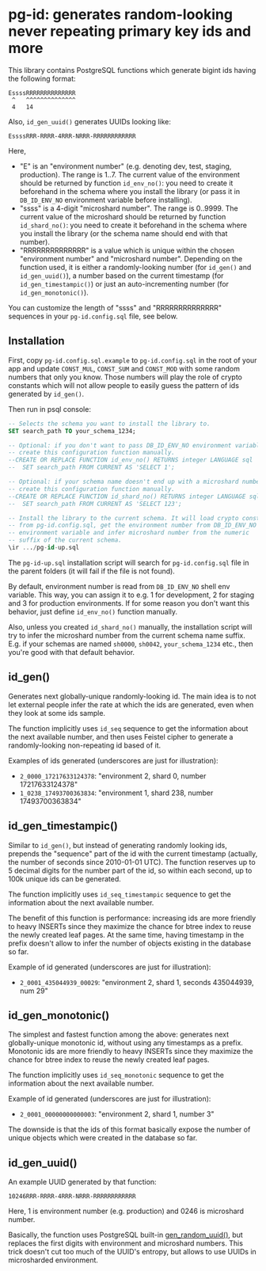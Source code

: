 # pg-id: generates random-looking never repeating primary key ids and more

This library contains PostgreSQL functions which generate bigint ids having the
following format:

```
EssssRRRRRRRRRRRRRR
 ^   ^^^^^^^^^^^^^^
 4   14
```

Also, `id_gen_uuid()` generates UUIDs looking like:

```
EssssRRR-RRRR-4RRR-NRRR-RRRRRRRRRRRR
```

Here,

- "E" is an "environment number" (e.g. denoting dev, test, staging, production).
  The range is 1..7. The current value of the environment should be returned by
  function `id_env_no()`: you need to create it beforehand in the schema where
  you install the library (or pass it in `DB_ID_ENV_NO` environment variable
  before installing).
- "ssss" is a 4-digit "microshard number". The range is 0..9999. The current
  value of the microshard should be returned by function `id_shard_no()`: you
  need to create it beforehand in the schema where you install the library (or
  the schema name should end with that number).
- "RRRRRRRRRRRRRR" is a value which is unique within the chosen "environment
  number" and "microshard number". Depending on the function used, it is either
  a randomly-looking number (for `id_gen()` and `id_gen_uuid()`), a number based
  on the current timestamp (for `id_gen_timestampic()`) or just an
  auto-incrementing number (for `id_gen_monotonic()`).

You can customize the length of "ssss" and "RRRRRRRRRRRRRR" sequences in your
`pg-id.config.sql` file, see below.


## Installation

First, copy `pg-id.config.sql.example` to `pg-id.config.sql` in the root of your
app and update `CONST_MUL`, `CONST_SUM` and `CONST_MOD` with some random numbers
that only you know. Those numbers will play the role of crypto constants which
will not allow people to easily guess the pattern of ids generated by
`id_gen()`.

Then run in psql console:

```sql
-- Selects the schema you want to install the library to.
SET search_path TO your_schema_1234;

-- Optional: if you don't want to pass DB_ID_ENV_NO environment variable,
-- create this configuration function manually.
--CREATE OR REPLACE FUNCTION id_env_no() RETURNS integer LANGUAGE sql
--  SET search_path FROM CURRENT AS 'SELECT 1';

-- Optional: if your schema name doesn't end up with a microshard number,
-- create this configuration function manually.
--CREATE OR REPLACE FUNCTION id_shard_no() RETURNS integer LANGUAGE sql
--  SET search_path FROM CURRENT AS 'SELECT 123';

-- Install the library to the current schema. It will load crypto constants
-- from pg-id.config.sql, get the environment number from DB_ID_ENV_NO
-- environment variable and infer microshard number from the numeric
-- suffix of the current schema.
\ir .../pg-id-up.sql
```

The `pg-id-up.sql` installation script will search for `pg-id.config.sql` file
in the parent folders (it will fail if the file is not found).

By default, environment number is read from `DB_ID_ENV_NO` shell env variable.
This way, you can assign it to e.g. 1 for development, 2 for staging and 3 for
production environments. If for some reason you don't want this behavior, just
define `id_env_no()` function manually.

Also, unless you created `id_shard_no()` manually, the installation script will
try to infer the microshard number from the current schema name suffix. E.g. if
your schemas are named `sh0000`, `sh0042`, `your_schema_1234` etc., then you're
good with that default behavior.


## id_gen()

Generates next globally-unique randomly-looking id. The main idea is to not let
external people infer the rate at which the ids are generated, even when they
look at some ids sample.

The function implicitly uses `id_seq` sequence to get the information about the
next available number, and then uses Feistel cipher to generate a
randomly-looking non-repeating id based of it.

Examples of ids generated (underscores are just for illustration):

- `2_0000_17217633124378`: "environment 2, shard 0, number 17217633124378"
- `1_0238_17493700363834`: "environment 1, shard 238, number 17493700363834"


## id_gen_timestampic()

Similar to `id_gen()`, but instead of generating randomly looking ids, prepends
the "sequence" part of the id with the current timestamp (actually, the number
of seconds since 2010-01-01 UTC). The function reserves up to 5 decimal digits
for the number part of the id, so within each second, up to 100k unique ids can
be generated.

The function implicitly uses `id_seq_timestampic` sequence to get the
information about the next available number.

The benefit of this function is performance: increasing ids are more friendly to
heavy INSERTs since they maximize the chance for btree index to reuse the newly
created leaf pages. At the same time, having timestamp in the prefix doesn't
allow to infer the number of objects existing in the database so far.

Example of id generated (underscores are just for illustration):

- `2_0001_435044939_00029`: "environment 2, shard 1, seconds 435044939, num 29"


## id_gen_monotonic()

The simplest and fastest function among the above: generates next
globally-unique monotonic id, without using any timestamps as a prefix.
Monotonic ids are more friendly to heavy INSERTs since they maximize the chance
for btree index to reuse the newly created leaf pages.

The function implicitly uses `id_seq_monotonic` sequence to get the information
about the next available number.

Example of id generated (underscores are just for illustration):

- `2_0001_00000000000003`: "environment 2, shard 1, number 3"

The downside is that the ids of this format basically expose the number of
unique objects which were created in the database so far.


## id_gen_uuid()

An example UUID generated by that function:

```
10246RRR-RRRR-4RRR-NRRR-RRRRRRRRRRRR
```

Here, 1 is environment number (e.g. production) and 0246 is microshard number.

Basically, the function uses PostgreSQL built-in
[gen_random_uuid()](https://www.postgresql.org/docs/current/functions-uuid.html),
but replaces the first digits with environment and microshard numbers. This
trick doesn't cut too much of the UUID's entropy, but allows to use UUIDs in
microsharded environment.

